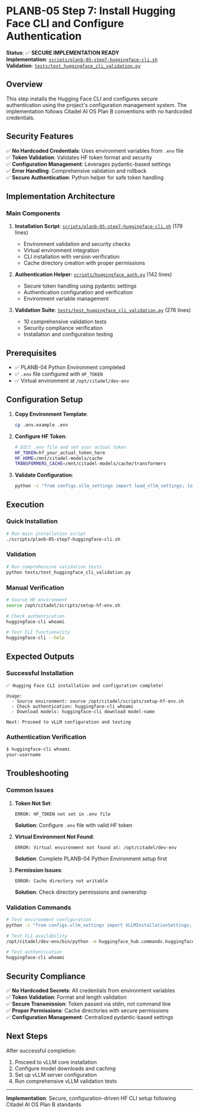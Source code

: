 # PLANB-05 Step 7: Install Hugging Face CLI and Configure Authentication

**Status**: ✅ **SECURE IMPLEMENTATION READY**  
**Implementation**: [`scripts/planb-05-step7-huggingface-cli.sh`](../../../../scripts/planb-05-step7-huggingface-cli.sh)  
**Validation**: [`tests/test_huggingface_cli_validation.py`](../../../../tests/test_huggingface_cli_validation.py)

## Overview

This step installs the Hugging Face CLI and configures secure authentication using the project's configuration management system. The implementation follows Citadel AI OS Plan B conventions with no hardcoded credentials.

## Security Features

✅ **No Hardcoded Credentials**: Uses environment variables from `.env` file  
✅ **Token Validation**: Validates HF token format and security  
✅ **Configuration Management**: Leverages pydantic-based settings  
✅ **Error Handling**: Comprehensive validation and rollback  
✅ **Secure Authentication**: Python helper for safe token handling

## Implementation Architecture

### Main Components

1. **Installation Script**: [`scripts/planb-05-step7-huggingface-cli.sh`](../../../../scripts/planb-05-step7-huggingface-cli.sh) (179 lines)
   - Environment validation and security checks
   - Virtual environment integration
   - CLI installation with version verification
   - Cache directory creation with proper permissions

2. **Authentication Helper**: [`scripts/huggingface_auth.py`](../../../../scripts/huggingface_auth.py) (142 lines)
   - Secure token handling using pydantic settings
   - Authentication configuration and verification
   - Environment variable management

3. **Validation Suite**: [`tests/test_huggingface_cli_validation.py`](../../../../tests/test_huggingface_cli_validation.py) (276 lines)
   - 10 comprehensive validation tests
   - Security compliance verification
   - Installation and configuration testing

## Prerequisites

- ✅ PLANB-04 Python Environment completed
- ✅ `.env` file configured with `HF_TOKEN`
- ✅ Virtual environment at `/opt/citadel/dev-env`

## Configuration Setup

1. **Copy Environment Template**:
   ```bash
   cp .env.example .env
   ```

2. **Configure HF Token**:
   ```bash
   # Edit .env file and set your actual token
   HF_TOKEN=hf_your_actual_token_here
   HF_HOME=/mnt/citadel-models/cache
   TRANSFORMERS_CACHE=/mnt/citadel-models/cache/transformers
   ```

3. **Validate Configuration**:
   ```bash
   python -c "from configs.vllm_settings import load_vllm_settings; load_vllm_settings()"
   ```

## Execution

### Quick Installation
```bash
# Run main installation script
./scripts/planb-05-step7-huggingface-cli.sh
```

### Validation
```bash
# Run comprehensive validation tests
python tests/test_huggingface_cli_validation.py
```

### Manual Verification
```bash
# Source HF environment
source /opt/citadel/scripts/setup-hf-env.sh

# Check authentication
huggingface-cli whoami

# Test CLI functionality
huggingface-cli --help
```

## Expected Outputs

### Successful Installation
```
✅ Hugging Face CLI installation and configuration complete!

Usage:
  - Source environment: source /opt/citadel/scripts/setup-hf-env.sh  
  - Check authentication: huggingface-cli whoami
  - Download models: huggingface-cli download model-name

Next: Proceed to vLLM configuration and testing
```

### Authentication Verification
```bash
$ huggingface-cli whoami
your-username
```

## Troubleshooting

### Common Issues

1. **Token Not Set**:
   ```
   ERROR: HF_TOKEN not set in .env file
   ```
   **Solution**: Configure `.env` file with valid HF token

2. **Virtual Environment Not Found**:
   ```
   ERROR: Virtual environment not found at: /opt/citadel/dev-env
   ```
   **Solution**: Complete PLANB-04 Python Environment setup first

3. **Permission Issues**:
   ```
   ERROR: Cache directory not writable
   ```
   **Solution**: Check directory permissions and ownership

### Validation Commands

```bash
# Test environment configuration
python -c "from configs.vllm_settings import VLLMInstallationSettings; VLLMInstallationSettings()"

# Test CLI availability
/opt/citadel/dev-env/bin/python -m huggingface_hub.commands.huggingface_cli --version

# Test authentication
huggingface-cli whoami
```

## Security Compliance

✅ **No Hardcoded Secrets**: All credentials from environment variables  
✅ **Token Validation**: Format and length validation  
✅ **Secure Transmission**: Token passed via stdin, not command line  
✅ **Proper Permissions**: Cache directories with secure permissions  
✅ **Configuration Management**: Centralized pydantic-based settings

## Next Steps

After successful completion:
1. Proceed to vLLM core installation
2. Configure model downloads and caching
3. Set up vLLM server configuration
4. Run comprehensive vLLM validation tests

---

**Implementation**: Secure, configuration-driven HF CLI setup following Citadel AI OS Plan B standards